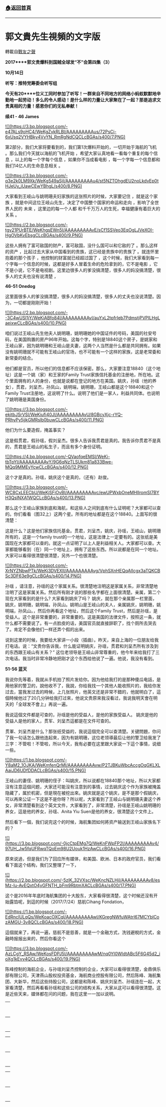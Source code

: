 ###  [:house:返回首頁](https://github.com/ourhimalayas/txt)
---
# 郭文貴先生視頻的文字版
轉載自[戰友之聲](http://littleantvoice.blogspot.com)

**2017****郭文贵爆料到国贼全球发“不”会第四集（3）**

**10****月14****日**



**听写：推特党筹委会听写组**





**今天有20****位义工同时参加了听写！一群来自不同地方的网络小蚂蚁默默地辛勤地一起劳动！多么的令人感动！是什么样的力量让大家聚在了一起？那是追求文贵真相的力量！感恩你们的无私奉献！**



**续41 - 46 James**



[!\[\](https://3.bp.blogspot.com/-e47ALs9oHC4/WeKgZykRLBI/AAAAAAAAAus/72PsCi-6xUsq2VYHBky4VvYN_RmRgNdCQCLcBGAs/s400/7.PNG)](https://3.bp.blogspot.com/-e47ALs9oHC4/WeKgZykRLBI/AAAAAAAAAus/72PsCi-6xUsq2VYHBky4VvYN_RmRgNdCQCLcBGAs/s1600/7.PNG)



第2部分，我们大家将要看到的，我们第1次爆料开始的，一切开始于海航的飞机 。那么我们今天就以海航的飞机开始 ，希望大家认真地看一看每个重复的每个信息 ，以上的每一个字每个信息 ，如果你不当成看电影 ，每一个字每一个信息都和我们14亿人的生命息息相关 。

[!\[\](https://3.bp.blogspot.com/-q3e2k0LM9Xk/WeKg549aSjI/AAAAAAAAAu4/st5NZTOhgdEU2noLkdvEp0tHJeUy_iUawCEwYBhgL/s400/8.PNG)](https://3.bp.blogspot.com/-q3e2k0LM9Xk/WeKg549aSjI/AAAAAAAAAu4/st5NZTOhgdEU2noLkdvEp0tHJeUy_iUawCEwYBhgL/s1600/8.PNG)









大家看到王岐山与姚明珊夫妇家族的这张照片的时候，大家要记住 ，就是这个家族 ，就是中间这位王岐山先生，决定了中国整个国家的命运和走向 ，影响了全世界人民的 未来 ，这里边的每一个人都 和千千万万人的生死，幸福健康有着巨大的关系 。



[!\[\](https://2.bp.blogspot.com/-tgv21PUrBTE/WeKhgsEWn5I/AAAAAAAAAvE/sCf1SSVeo3EqOgLJVeXOI-HgOVbKvEbsgCLcBGAs/s400/9.PNG)](https://2.bp.blogspot.com/-tgv21PUrBTE/WeKhgsEWn5I/AAAAAAAAAvE/sCf1SSVeo3EqOgLJVeXOI-HgOVbKvEbsgCLcBGAs/s1600/9.PNG)









这些人拥有了富可敌国的财产，富可敌国，没什么国可以和它敌的了 。那么这样的资产 ，比起过去大家从中国看到的贵族，这已经是贵族中的贵族了 。就连怀里抱着的那个孩子 ，他控制的财富就已经超过国了 ，这个时候，我们大家看到每一个字每一个信息的时候，这都是好多人冒着生命的危险拿到的，它不是电影 ，它不是小说，它不是电视剧。这里边很多人的爹没搞清楚，很多人的妈没搞清楚，很多人的丈夫也没有说清楚 ，







**46-51 Onedog**



这里面很多人的爹没搞清楚，很多人的妈没搞清楚，很多人的丈夫也没说清楚。因为，一切都是刚刚开始！



[!\[\](https://2.bp.blogspot.com/--3C4wUSl1jY/WeKiABfo84I/AAAAAAAAAvI/auYxL2tpfrIeb7PdmstjPVPILHgLaeixwCLcBGAs/s400/10.PNG)](https://2.bp.blogspot.com/--3C4wUSl1jY/WeKiABfo84I/AAAAAAAAAvI/auYxL2tpfrIeb7PdmstjPVPILHgLaeixwCLcBGAs/s1600/10.PNG)







咱们说过王岐山先生他夫人姚明珊，姚明珊她的中国证件的号码，美国的社安号码，在美国购置的房产96年开始。这每个字，特别是18840这个房子，是姚家和王岐山家，因为姚明珊和王岐山是夫妻，这两个人当然是什么都是共同拥有。如果没有姚明珊就不可能有王岐山的官场，也不可能有一个这样的家族，这是老常委和新常委的结合。



他们都是官员，所以他们的信息都不应该保密。那么，大家要注意18840（这个地址）这是一个姚（家）和王家的Family Trust家族信托基金的注册地，所在地。这个里面拥有的人的身份，也就是说都在登记的地方在美国。姚庆，孙瑶（他的养女），贯君，刘呈杰，孙凤山，姚明端，姚明珊，王岐山都是这个18840和这个Family Trust注册地，这说明了什么。说明了他们是一家人，利益共同体。也说明了姚明珊是美国身份。



[!\[\](https://3.bp.blogspot.com/-ekitbJSrVSI/WeKiufi40JI/AAAAAAAAAvU/8GBcvXjc-rYQ-PRhyPy5jjkGMRslb0buwCLcBGAs/s400/11.PNG)](https://3.bp.blogspot.com/-ekitbJSrVSI/WeKiufi40JI/AAAAAAAAAvU/8GBcvXjc-rYQ-PRhyPy5jjkGMRslb0buwCLcBGAs/s1600/11.PNG)









他们为什么要造假，掩盖事实？

这是假贯君，假孙瑶，假刘呈杰。很多人告诉我贯君是真的。我告诉你贯君不是真的，贯君是王岐山的私生子，而且有多个身份证明。

[!\[\](https://4.bp.blogspot.com/-QVaofqeEMSI/WeKi-tbTpYI/AAAAAAAAAvY/9G6qNzTLSUkm81a833Bwe-MQq9MMEyYcwCLcBGAs/s400/12.PNG)](https://4.bp.blogspot.com/-QVaofqeEMSI/WeKi-tbTpYI/AAAAAAAAAvY/9G6qNzTLSUkm81a833Bwe-MQq9MMEyYcwCLcBGAs/s1600/12.PNG)







这个才是真的。孙瑶，姚庆这个是真的，（还有）赵俊。



[!\[\](https://3.bp.blogspot.com/-WC8CxLEECbU/WeKjSFiOvBI/AAAAAAAAAvc/ewUPWxbOneMHlIromSI7BYH3QslNXA1WQCLcBGAs/s400/13.PNG)](https://3.bp.blogspot.com/-WC8CxLEECbU/WeKjSFiOvBI/AAAAAAAAAvc/ewUPWxbOneMHlIromSI7BYH3QslNXA1WQCLcBGAs/s1600/13.PNG)









那么这个王岐山家族到底和海航，和这些人之间到底有什么证明呢？大家都可以查的。你们看看（图32上）这两个星。所有的地址都是在这个18840。上面写的很清楚：







这是什么？这是他们家族信托基金。贯君，刘呈杰，姚庆，孙瑶，王岐山，姚明珊所有的，这是一个family trust的一个地址，这是法律上一定要有的。这张纸是美国现在大家都可以查的。就这一点证明了以上人是利益相关人。大家都可以查。大家都能够看到（在）同一个地址上，拥有了这些东西。所以说都是在同一个地址。大家可以看得很清楚很清楚，另外一个也很清楚。



[!\[\](https://2.bp.blogspot.com/-XrNYZNbwPTk/WeKj3DVEXII/AAAAAAAAAvg/VphSXnHEQqAIIcgx3aTQKCBSc3DF63e9gCLcBGAs/s400/14.PNG)](https://2.bp.blogspot.com/-XrNYZNbwPTk/WeKj3DVEXII/AAAAAAAAAvg/VphSXnHEQqAIIcgx3aTQKCBSc3DF63e9gCLcBGAs/s1600/14.PNG)







孙瑶 ，请注意，孙瑶的这个家属关系。很清楚地注明这是家属关系，非常清楚地注明了这是家属关系。然后所有刚才说的那些名字都在上面很清楚。亲属，第二个现在大家看到的是什么? 大家看到姚庆了吗？ 姚庆，就在那个亲属那一栏里面，姚庆，姚明珊，姚明端，孙凤山。姚明山是王岐山的夫人，亲属姚庆，姚明珊，姚明端，孙凤山。，然后你再看这个地址，然后这个Family Trust，然后是孙瑶，是受益人。这个是非常重要的，非常重要的。这是美国的法律文件，按照这一条，就什么都不需要说了。有一点脸皮的话，美国官员就直接辞职了，找个厕所去哭去了。肯定不会像他们一样还弄个假的出来。





说到这里的时候，我要给大家讲一小段（插曲）。昨天，来自上海的一位朋友给我打电话。说：“文贵你告诉我，什么能证明姚庆，孙瑶，贯君和刘呈杰所有涉及到的东西跟王岐山有关系？” 这位老领导是王岐山非常尊重的，他今年来给我打了三次电话。我当时非常冷静地把刚才这个东西给他说了一遍。他说，我没有看到。









**51-56 蓝天**



我说你先等着，我就从手机拍了照片发给你。因为他给我打的是那种傻瓜电話，是用他家的警卫的，說他收不了，我說，你给我找一个其他人能收照片的，我给你发过去，當我发过去的時候，上几张照片，他英文还是非常不錯的，他就明白了，這個時候他过了20几分钟给我打过來，他说文贵原來我沒看过，我说我明天會在明天的「全球发不會上」再说一遍。

我说這個文件都是可查的，孙瑶是他的受益人，是他的家族受益人。 姚庆是他的受益人是他的家人，贯军、刘呈杰這都是在文件可查的。



贯軍、刘呈杰是什么？那张纸受益的，我说這個完全可以查清楚。关键問題，你问了我一句话怎么跟他连起來，因为有姚明珊，这位老领導最后让他的警卫给我发了三字：不管啦！不管啦，所以今天，我有必要在这里跟大家说一下這个事情，说细一些。

[!\[\](https://1.bp.blogspot.com/-Y8aM2_1OJKA/WeKmfenQrMI/AAAAAAAAAvw/P2TJBKuWbcAccgOqGKLXLAaiJD6UDfDDACLcBGAs/s400/15.PNG)](https://1.bp.blogspot.com/-Y8aM2_1OJKA/WeKmfenQrMI/AAAAAAAAAvw/P2TJBKuWbcAccgOqGKLXLAaiJD6UDfDDACLcBGAs/s1600/15.PNG)



王岐山的妻侄、姚明珊的侄子：叫姚庆，所以说都在18840那个地址，所以大家都沒有注意這個问题，大家还可能沒有注意到的事情，过去姚庆这个作为家族被掩盖隐藏了，属於机密，但是現在被挖出來。姚庆就是这个姚庆，是不是那个假姚庆，可以再來公证一下这是不是你呀？所以呢，大家看到了王岐山与姚明珊夫妻这个养女，非常清楚看到这个英文文件，大家看到了，非常清楚，孙瑶是王岐山姚明珊的养女，這是他的养女，孙瑶、Anita Yiu Suen是他的养女，很清楚这个文件上。

然后看下一個，我们说完这个的时候，海航集团如何將资产输送到王岐山家族名下的？



[!\[\](https://3.bp.blogspot.com/-0jcCtpEMg7Q/WeKnFWpFP2I/AAAAAAAAAv4/97UH_Jw5fqUFRwqTQoEm98U2Uouk1HzAwCLcBGAs/s400/16.PNG)](https://3.bp.blogspot.com/-0jcCtpEMg7Q/WeKnFWpFP2I/AAAAAAAAAv4/97UH_Jw5fqUFRwqTQoEm98U2Uouk1HzAwCLcBGAs/s1600/16.PNG)



原來说過，但是我们为了回应所有媒体，和美国、欧洲、日本的政府官员，我们看看下面这个结构，我们又整理了一下，



[!\[\](https://2.bp.blogspot.com/-5zlK_32VXsc/WeKncNZLHiI/AAAAAAAAAv8/esMz-lu-AvEQxtO4yGFNTH_bFm9RbtmXACLcBGAs/s400/17.PNG)](https://2.bp.blogspot.com/-5zlK_32VXsc/WeKncNZLHiI/AAAAAAAAAv8/esMz-lu-AvEQxtO4yGFNTH_bFm9RbtmXACLcBGAs/s1600/17.PNG)



这个是2016年年底时海航集团的十大股东，大家看得很清楚，这个时候还沒有开始露馅呢，到這的时候（2017/7/24）慈航Cihang Fondation，



[!\[\](https://1.bp.blogspot.com/-EdRnclULqQs/WeKoacOXCqI/AAAAAAAAAwI/KGregNWfuWAtrl67MCYblCozAMGU-3v8QCLcBGAs/s400/18.PNG)](https://1.bp.blogspot.com/-EdRnclULqQs/WeKoacOXCqI/AAAAAAAAAwI/KGregNWfuWAtrl67MCYblCozAMGU-3v8QCLcBGAs/s1600/18.PNG)



這個就来了，再说一遍，慈航不是慈善，就是一个金融方式，洗钱避稅的方式，金融時报报出来的，然后你看这个



[!\[\](https://3.bp.blogspot.com/-AzLCgY_RSAw/WeKosFDPJ5I/AAAAAAAAAwM/nq0YI0WldtABc5F6G45d2_ioXg1kEvv4QCLcBGAs/s400/19.PNG)](https://3.bp.blogspot.com/-AzLCgY_RSAw/WeKosFDPJ5I/AAAAAAAAAwM/nq0YI0WldtABc5F6G45d2_ioXg1kEvv4QCLcBGAs/s1600/19.PNG)



陈峰控制的海航企业，与孙瑶刘呈杰控制的企业，大家可以看得很清楚，金鼎俱乐部有限公司，天津燕山股权投资基金，海航商业控股有限公司，然后陈峰、海航集团、大新华，然后这些持股公司，这都是和陈峰、姚庆刘呈杰、孙瑶连在一起，大家看清楚，然后再看看孙瑶和这些公司的结构关系，大家从这可以看得很清楚。这是近些天来，媒体都在问的问题，我在这里一一加以说明。
























| <br><br> |
| --- |
| <br><br> | <br><br> |











| <br><br> |
| --- |
| <br><br> |  |











| <br><br> |
| --- |
| <br><br> |  |